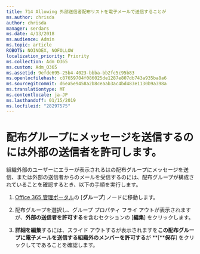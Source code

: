```yaml
---
title: 714 Allowing 外部送信者配布リストを電子メールで送信することが
ms.author: chrisda
author: chrisda
manager: serdars
ms.date: 4/13/2018
ms.audience: Admin
ms.topic: article
ROBOTS: NOINDEX, NOFOLLOW
localization_priority: Priority
ms.collection: Adm_O365
ms.custom: Adm_O365
ms.assetid: 9efde695-25b4-4023-bbba-bb2fc5c95b83
ms.openlocfilehash: c87659704f086025de1287e807db743a935ba8a6
ms.sourcegitcommit: d6ea5e9458a2b8ceaab3ac4bd483e1130b9a398a
ms.translationtype: MT
ms.contentlocale: ja-JP
ms.lasthandoff: 01/15/2019
ms.locfileid: "28297575"
---
```

# <a name="allow-external-senders-to-send-messages-to-distribution-groups"></a>配布グループにメッセージを送信するのには外部の送信者を許可します。

組織外部のユーザーにエラーが表示されるはの配布グループにメッセージを送信、または外部の送信者からのメールを受信するのには、配布グループが構成されていることを確認するとき、以下の手順を実行します。
  
1. [Office 365 管理ポータル](https://portal.office.com/adminportal/home#/groups)の [**グループ**] ノードに移動します。
    
2. 配布グループを選択し、グループ プロパティ フライ アウトが表示されますが、**外部の送信者を許可する**を含むセクションの [**編集**] をクリックします。
    
3. **詳細を編集**するには、スライド アウトするが表示されますを**この配布グループに電子メールを送信する組織外のメンバーを許可する**が **[****保存**] をクリックしてであることを確認します。
    

